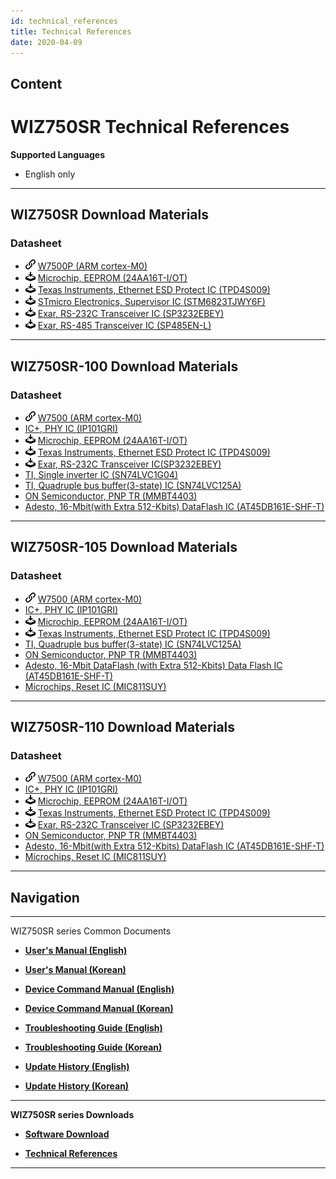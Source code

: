 ```yaml
---
id: technical_references
title: Technical References
date: 2020-04-09
---
```


## Content

# WIZ750SR Technical References

**Supported Languages**  
* English only

-----

## WIZ750SR Download Materials

### Datasheet

  - ![](/img/products/w5500/w5500_evb/icons/link.png) [W7500P (ARM cortex-M0)](http://wizwiki.net/wiki/doku.php?id=products:w7500p:start)
  - ![](/img/products/w5500/w5500_evb/icons/download.png) [Microchip, EEPROM (24AA16T-I/OT)](http://www.microchip.com/wwwproducts/en/24AA16)
  - ![](/img/products/w5500/w5500_evb/icons/download.png) [Texas Instruments, Ethernet ESD Protect IC (TPD4S009)](http://www.ti.com/product/TPD4S009?keyMatch=tpd4s009&tisearch=Search-EN-Everything)
  - ![](/img/products/w5500/w5500_evb/icons/download.png) [STmicro Electronics, Supervisor IC (STM6823TJWY6F)](http://www2.st.com/content/st_com/en/products/reset-and-supervisor-ics/microprocessor-supervisors/stm6823.html)
  - ![](/img/products/w5500/w5500_evb/icons/download.png) [Exar, RS-232C Transceiver IC (SP3232EBEY)](https://www.exar.com/product/interface/serial-transceivers/rs232/sp3232eb)
  - ![](/img/products/w5500/w5500_evb/icons/download.png) [Exar, RS-485 Transceiver IC (SP485EN-L)](https://www.exar.com/product/interface/serial-transceivers/rs485-422/sp3485)

-----

## WIZ750SR-100 Download Materials

### Datasheet

  - ![](/img/products/w5500/w5500_evb/icons/link.png) [W7500 (ARM cortex-M0)](http://wizwiki.net/wiki/doku.php?id=products:w7500:start)
  - [](/products/w5500/w5500_evb/icons/download.png) [IC+, PHY IC (IP101GRI)](https://www.bdtic.com/DataSheet/ICplus/IP101G_DS_R01_20121224.pdf)
  - ![](/img/products/w5500/w5500_evb/icons/download.png) [Microchip, EEPROM (24AA16T-I/OT)](http://www.microchip.com/wwwproducts/en/24AA16)
  - ![](/img/products/w5500/w5500_evb/icons/download.png) [Texas Instruments, Ethernet ESD Protect IC (TPD4S009)](http://www.ti.com/product/TPD4S009?keyMatch=tpd4s009&tisearch=Search-EN-Everything)
  - ![](/img/products/w5500/w5500_evb/icons/download.png) [Exar, RS-232C Transceiver IC(SP3232EBEY)](https://www.exar.com/product/interface/serial-transceivers/rs232/sp3232eb)
  - [](/products/w5500/w5500_evb/icons/download.png) [TI, Single inverter IC (SN74LVC1G04)](https://http://www.ti.com/lit/ds/symlink/sn74lvc1g04.pdf)
  - [](/products/w5500/w5500_evb/icons/download.png) [TI, Quadruple bus buffer(3-state) IC (SN74LVC125A)](https://http://www.ti.com/lit/ds/symlink/sn74lvc125a.pdf)
  - [](/products/w5500/w5500_evb/icons/download.png) [ON Semiconductor, PNP TR (MMBT4403)](https://http://www.onsemi.com/pub/Collateral/MMBT4403LT1-D.PDF)
  - [](/products/w5500/w5500_evb/icons/download.png) [Adesto, 16-Mbit(with Extra 512-Kbits) DataFlash IC (AT45DB161E-SHF-T)](https://www.adestotech.com/wp-content/uploads/doc8782.pdf)

-----

## WIZ750SR-105 Download Materials

### Datasheet

  - ![](/img/products/w5500/w5500_evb/icons/link.png) [W7500 (ARM cortex-M0)](http://wizwiki.net/wiki/doku.php?id=products:w7500:start)
  - [](/products/w5500/w5500_evb/icons/download.png) [IC+, PHY IC (IP101GRI)](https://www.bdtic.com/DataSheet/ICplus/IP101G_DS_R01_20121224.pdf)
  - ![](/img/products/w5500/w5500_evb/icons/download.png) [Microchip, EEPROM (24AA16T-I/OT)](http://www.microchip.com/wwwproducts/en/24AA16)
  - ![](/img/products/w5500/w5500_evb/icons/download.png) [Texas Instruments, Ethernet ESD Protect IC (TPD4S009)](http://www.ti.com/product/TPD4S009?keyMatch=tpd4s009&tisearch=Search-EN-Everything)
  - [](/products/w5500/w5500_evb/icons/download.png) [TI, Quadruple bus buffer(3-state) IC (SN74LVC125A)](https://http://www.ti.com/lit/ds/symlink/sn74lvc125a.pdf)
  - [](/products/w5500/w5500_evb/icons/download.png) [ON Semiconductor, PNP TR (MMBT4403)](https://http://www.onsemi.com/pub/Collateral/MMBT4403LT1-D.PDF)
  - [](/products/w5500/w5500_evb/icons/download.png) [Adesto, 16-Mbit DataFlash (with Extra 512-Kbits) Data Flash IC (AT45DB161E-SHF-T)](https://www.adestotech.com/wp-content/uploads/doc8782.pdf)
  - [](/products/w5500/w5500_evb/icons/download.png) [Microchips, Reset IC (MIC811SUY)](http://ww1.microchip.com/downloads/en/DeviceDoc/mic811.pdf)

-----

## WIZ750SR-110 Download Materials

### Datasheet

  - ![](/img/products/w5500/w5500_evb/icons/link.png) [W7500 (ARM cortex-M0)](http://wizwiki.net/wiki/doku.php?id=products:w7500:start)
  - [](/products/w5500/w5500_evb/icons/download.png) [IC+, PHY IC (IP101GRI)](https://www.bdtic.com/DataSheet/ICplus/IP101G_DS_R01_20121224.pdf)
  - ![](/img/products/w5500/w5500_evb/icons/download.png) [Microchip, EEPROM (24AA16T-I/OT)](http://www.microchip.com/wwwproducts/en/24AA16)
  - ![](/img/products/w5500/w5500_evb/icons/download.png) [Texas Instruments, Ethernet ESD Protect IC (TPD4S009)](http://www.ti.com/product/TPD4S009?keyMatch=tpd4s009&tisearch=Search-EN-Everything)
  - ![](/img/products/w5500/w5500_evb/icons/download.png) [Exar, RS-232C Transceiver IC (SP3232EBEY)](https://www.exar.com/product/interface/serial-transceivers/rs232/sp3232eb)
  - [](/products/w5500/w5500_evb/icons/download.png) [ON Semiconductor, PNP TR (MMBT4403)](https://http://www.onsemi.com/pub/Collateral/MMBT4403LT1-D.PDF)
  - [](/products/w5500/w5500_evb/icons/download.png) [Adesto, 16-Mbit(with Extra 512-Kbits) DataFlash IC (AT45DB161E-SHF-T)](https://www.adestotech.com/wp-content/uploads/doc8782.pdf)
  - [](/products/w5500/w5500_evb/icons/download.png) [Microchips, Reset IC (MIC811SUY)](http://ww1.microchip.com/downloads/en/DeviceDoc/mic811.pdf)

-----

## Navigation

-----

WIZ750SR series Common Documents 

  - **[User's Manual (English)](User's_Manual-[EN].md)** 
  - **[User's Manual (Korean)](User's_Manual-[KO].md)** 



  - **[Device Command Manual (English)](Command_Manual-[EN].md)**
  - **[Device Command Manual (Korean)](Command_Manual-[KO].md)**



  - **[Troubleshooting Guide (English)](Trouble_Shooting-[EN].md)**
  - **[Troubleshooting Guide (Korean)](Trouble_Shooting-[KO].md)**



  - **[Update History (English)](Series_Update_History-[EN].md)**
  - **[Update History (Korean)](Series_Update_History-[KO].md)**

-----

**WIZ750SR series Downloads** 

  - **[Software Download](Download.md)**



  - **[Technical References](Technical_References.md)**

-----

